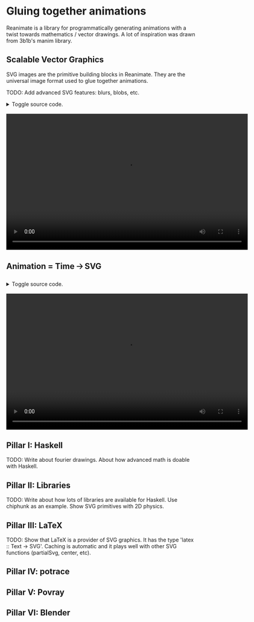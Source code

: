 # Gluing together animations

Reanimate is a library for programmatically generating animations with a twist
towards mathematics / vector drawings. A lot of inspiration was drawn from
3b1b's manim library.



## Scalable Vector Graphics

SVG images are the primitive building blocks in Reanimate. They are the universal
image format used to glue together animations.

TODO: Add advanced SVG features: blurs, blobs, etc.

<details>
  <summary>Toggle source code.</summary>
  <pre><code class="haskell">
  {!examples/tut_glue_svg.hs!}
  </code></pre>
</details>
<br/>
<video width="640" height="360" autoplay loop>
  <source src="https://github.com/Lemmih/reanimate/raw/master/docs/rendered/tut_glue_svg.mp4">
  <source src="../rendered/tut_glue_svg.mp4">
</video>

## Animation = Time 🡢 SVG

<details>
  <summary>Toggle source code.</summary>
  <pre><code class="haskell">
  {!examples/tut_glue_animate.hs!}
  </code></pre>
</details>
<br/>
<video width="640" height="360" autoplay loop>
  <source src="https://github.com/Lemmih/reanimate/raw/master/docs/rendered/tut_glue_animate.mp4">
  <source src="../rendered/tut_glue_animate.mp4">
</video>

## Pillar I: Haskell

TODO: Write about fourier drawings. About how advanced math is doable with Haskell.

## Pillar II: Libraries

TODO: Write about how lots of libraries are available for Haskell. Use chiphunk
      as an example. Show SVG primitives with 2D physics.

## Pillar III: LaTeX

TODO: Show that LaTeX is a provider of SVG graphics. It has the type
      'latex :: Text -> SVG'. Caching is automatic and it plays well with
      other SVG functions (partialSvg, center, etc).

## Pillar IV: potrace

## Pillar V: Povray

## Pillar VI: Blender
